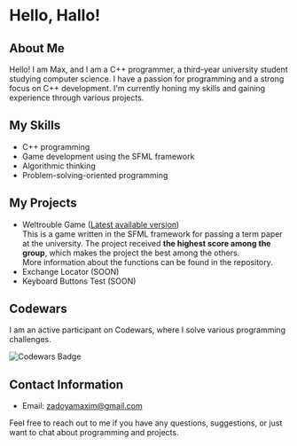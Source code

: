 # Hello, Hallo!


## About Me

Hello! I am Max, and I am a C++ programmer, a third-year university student studying computer science. I have a passion for programming and a strong focus on C++ development. I'm currently honing my skills and gaining experience through various projects.

## My Skills

- C++ programming
- Game development using the SFML framework
- Algorithmic thinking
- Problem-solving-oriented programming

## My Projects 

- Weltrouble Game ([Latest available version](https://github.com/Zad0ya/Weltrouble-BETA.0.2.1))<br>
This is a game written in the SFML framework for passing a term paper at the university. The project received **the highest score among the group**, which makes the project the best among the others.  
More information about the functions can be found in the repository.  
- Exchange Locator (SOON)
- Keyboard Buttons Test (SOON)

## Codewars

I am an active participant on Codewars, where I solve various programming challenges. 

![Codewars Badge](https://www.codewars.com/users/Zadoya/badges/large)

## Contact Information

- Email: [zadoyamaxim@gmail.com](mailto:zadoyamaxim@gmail.com)

Feel free to reach out to me if you have any questions, suggestions, or just want to chat about programming and projects.
